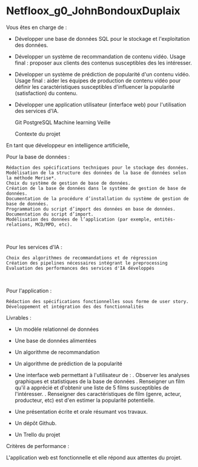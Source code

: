 # Netfloox_g0_JohnBondouxDuplaix

Vous êtes en charge de :
- Développer une base de données SQL pour le stockage et l'exploitation des données.
- Développer un système de recommandation de contenu vidéo. Usage final : proposer aux clients des contenus susceptibles des les intéresser.
- Développer un système de prédiction de popularité d'un contenu vidéo. Usage final : aider les équipes de production de contenu vidéo pour définir les caractéristiques susceptibles d'influencer la popularité (satisfaction) du contenu.
- Développer une application utilisateur (interface web) pour l'utilisation des services d'IA.

    Git
    PostgreSQL
    Machine learning
    Veille

  Contexte du projet

En tant que développeur en intelligence artificielle,

Pour la base de données :

    Rédaction des spécifications techniques pour le stockage des données.
    Modélisation de la structure des données de la base de données selon la méthode Merise*.
    Choix du système de gestion de base de données.
    Création de la base de données dans le système de gestion de base de données.
    Documentation de la procédure d’installation du système de gestion de base de données.
    Programmation du script d’import des données en base de données.
    Documentation du script d’import.
    Modélisation des données de l’application (par exemple, entités-relations, MCD/MPD, etc).

​

Pour les services d'IA :

    Choix des algorithmes de recommandations et de régression
    Création des pipelines nécessaires intégrant le preprocessing
    Evaluation des performances des services d'IA développés

​

Pour l'application :

    Rédaction des spécifications fonctionnelles sous forme de user story.
    Développement et intégration des des fonctionnalités

Livrables :

- Un modèle relationnel de données
- Une base de données alimentées
- Un algorithme de recommandation
- Un algorithme de prédiction de la popularité
- Une interface web permettant à l'utilisateur de :
. Observer les analyses graphiques et statistiques de la base de données
. Renseigner un film qu'il a apprécié et d'obtenir une liste de 5 films susceptibles de l'intéresser.
. Renseigner des caractéristiques de film (genre, acteur, producteur, etc) est d'en estimer la popularité potentielle.

- Une présentation écrite et orale résumant vos travaux.
- Un dépôt Github.
- Un Trello du projet

Critères de performance : 

L'application web est fonctionnelle et elle répond aux attentes du projet.
